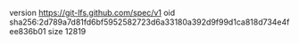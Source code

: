 version https://git-lfs.github.com/spec/v1
oid sha256:2d789a7d81fd6bf5952582723d6a33180a392d9f99d1ca818d734e4fee836b01
size 12819
